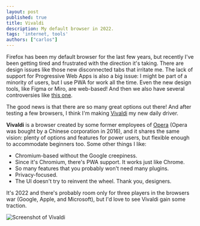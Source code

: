 ```yaml
---
layout: post
published: true
title: Vivaldi
description: My default browser in 2022.
tags: 'internet, tools'
authors: ["carlos"]
---
```

Firefox has been my default browser for the last few years, but recently I've been getting tired and frustrated with the direction it's taking. There are design issues like those new disconnected tabs that irritate me. The lack of support for Progressive Web Apps is also a big issue: I might be part of a minority of users, but I use PWA for work all the time. Even the new design tools, like Figma or Miro, are web-based! And then we also have several controversies like [this one](https://www.theregister.com/2022/01/05/mozilla_accepts_cryptocurrency/). 

The good news is that there are so many great options out there! And after testing a few browsers, I think I'm making [Vivaldi](https://vivaldi.com/) my new daily driver. 

**Vivaldi** is a browser created by some former employees of [Opera](https://www.opera.com/) (Opera was bought by a Chinese corporation in 2016), and it shares the same vision: plenty of options and features for power users, but flexible enough to accommodate beginners too. Some other things I like:

- Chromium-based without the Google creepiness. 
- Since it's Chromium, there's PWA support. It works just like Chrome.
- So many features that you probably won't need many plugins.
- Privacy-focused.
- The UI doesn't try to reinvent the wheel. Thank you, designers.

It's 2022 and there's probably room only for three players in the browsers war (Google, Apple, and Microsoft), but I'd love to see Vivaldi gain some traction. 

![Screenshot of Vivaldi]({{site.baseurl}}assets/images/vivaldi_screenshot.png)
